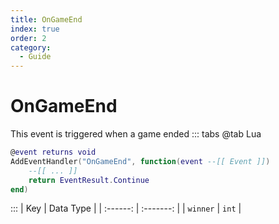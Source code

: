 ```yaml
---
title: OnGameEnd
index: true
order: 2
category:
  - Guide
---
```


# OnGameEnd
This event is triggered when a game ended
::: tabs
@tab Lua
```lua
@event returns void
AddEventHandler("OnGameEnd", function(event --[[ Event ]])
    --[[ ... ]]
    return EventResult.Continue
end)
```

:::
|    Key   | Data Type |
| :------: | :-------: |
| `winner` |   `int`   |